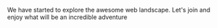 We have started to explore the awesome web landscape. Let's join and enjoy what will be an incredible adventure
